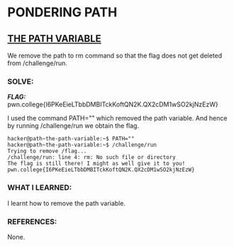 # **PONDERING PATH**
## **<ins>THE PATH VARIABLE</ins>**

We remove the path to rm command so that the flag does not get deleted from /challenge/run.

### SOLVE: 
***FLAG:*** pwn.college{I6PKeEieLTbbDMBITckKoftQN2K.QX2cDM1wSO2kjNzEzW}

I used the command PATH="" which removed the path variable. And hence by running /challenge/run we obtain the flag.

```
hacker@path~the-path-variable:~$ PATH=""
hacker@path~the-path-variable:~$ /challenge/run
Trying to remove /flag...
/challenge/run: line 4: rm: No such file or directory
The flag is still there! I might as well give it to you!
pwn.college{I6PKeEieLTbbDMBITckKoftQN2K.QX2cDM1wSO2kjNzEzW}
```

### WHAT I LEARNED:
I learnt how to remove the path variable.

### REFERENCES:
None. 
